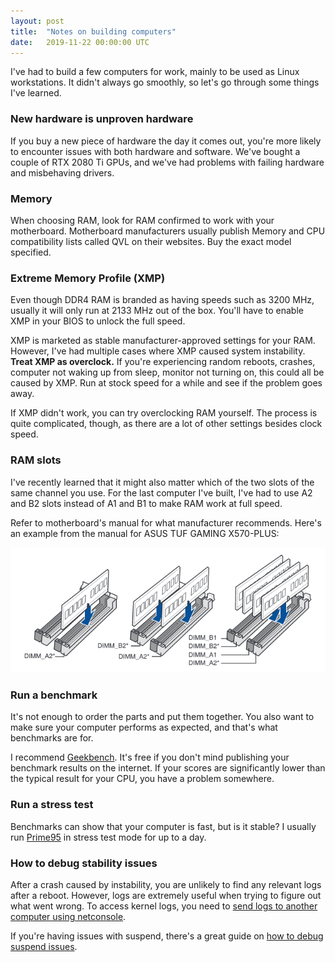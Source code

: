 ```yaml
---
layout: post
title:  "Notes on building computers"
date:   2019-11-22 00:00:00 UTC
---
```


I've had to build a few computers for work, mainly to be used as Linux workstations. It didn't always go smoothly, so let's go through some things I've learned.

### New hardware is unproven hardware

If you buy a new piece of hardware the day it comes out, you're more likely to encounter issues with both hardware and software. We've bought a couple of RTX 2080 Ti GPUs, and we've had problems with failing hardware and misbehaving drivers.

### Memory

When choosing RAM, look for RAM confirmed to work with your motherboard. Motherboard manufacturers usually publish Memory and CPU compatibility lists called QVL on their websites. Buy the exact model specified.

### Extreme Memory Profile (XMP)

Even though DDR4 RAM is branded as having speeds such as 3200 MHz, usually it will only run at 2133 MHz out of the box. You'll have to enable XMP in your BIOS to unlock the full speed.

XMP is marketed as stable manufacturer-approved settings for your RAM. However, I've had multiple cases where XMP caused system instability. **Treat XMP as overclock.** If you're experiencing random reboots, crashes, computer not waking up from sleep, monitor not turning on, this could all be caused by XMP. Run at stock speed for a while and see if the problem goes away.

If XMP didn't work, you can try overclocking RAM yourself. The process is quite complicated, though, as there are a lot of other settings besides clock speed.

### RAM slots

I've recently learned that it might also matter which of the two slots of the same channel you use. For the last computer I've built, I've had to use A2 and B2 slots instead of A1 and B1 to make RAM work at full speed.
 
Refer to motherboard's manual for what manufacturer recommends. Here's an example from the manual for ASUS TUF GAMING X570-PLUS:

![Recommended memory configurations for X570 motherboard](/assets/x570-memory-configurations.png)

### Run a benchmark

It's not enough to order the parts and put them together. You also want to make sure your computer performs as expected, and that's what benchmarks are for.

I recommend [Geekbench][2]. It's free if you don't mind publishing your benchmark results on the internet. If your scores are significantly lower than the typical result for your CPU, you have a problem somewhere.

### Run a stress test

Benchmarks can show that your computer is fast, but is it stable? I usually run [Prime95][3] in stress test mode for up to a day.

### How to debug stability issues

After a crash caused by instability, you are unlikely to find any relevant logs after a reboot. However, logs are extremely useful when trying to figure out what went wrong. To access kernel logs, you need to [send logs to another computer using netconsole][0].

If you're having issues with suspend, there's a great guide on [how to debug suspend issues][1].


[0]: https://wiki.archlinux.org/index.php/Netconsole
[1]: https://01.org/blogs/rzhang/2015/best-practice-debug-linux-suspend/hibernate-issues
[2]: https://www.geekbench.com/
[3]: https://www.mersenne.org/download/
